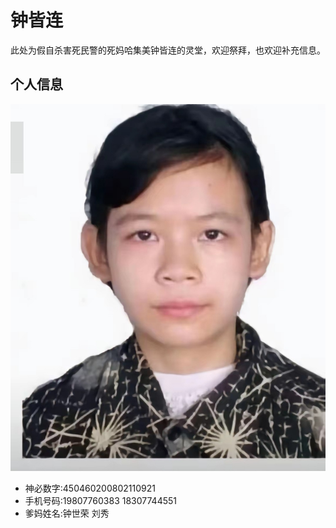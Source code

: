 # 钟皆连
此处为假自杀害死民警的死妈哈集美钟皆连的灵堂，欢迎祭拜，也欢迎补充信息。
## 个人信息
![死妈遗像](SAVE_20240826_122336.jpg "钟皆连 is watching you")
+ 神必数字:450460200802110921
+ 手机号码:19807760383 18307744551
+ 爹妈姓名:钟世荣 刘秀
